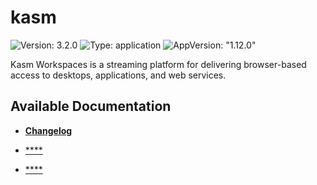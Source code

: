 # kasm

![Version: 3.2.0](https://img.shields.io/badge/Version-3.2.0-informational?style=flat-square) ![Type: application](https://img.shields.io/badge/Type-application-informational?style=flat-square) ![AppVersion: "1.12.0"](https://img.shields.io/badge/AppVersion-"1.12.0"-informational?style=flat-square)

Kasm Workspaces is a streaming platform for delivering browser-based access to desktops, applications, and web services.

## Available Documentation

- [**Changelog**](CHANGELOG)

- [****](container-security)

- [****](helm-security)

